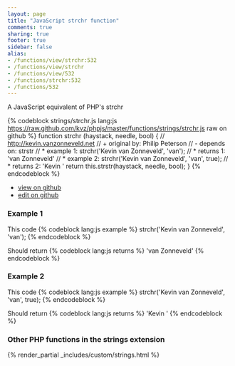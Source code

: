 ```yaml
---
layout: page
title: "JavaScript strchr function"
comments: true
sharing: true
footer: true
sidebar: false
alias:
- /functions/view/strchr:532
- /functions/view/strchr
- /functions/view/532
- /functions/strchr:532
- /functions/532
---
```

<!-- Generated by Rakefile:build -->
A JavaScript equivalent of PHP's strchr

{% codeblock strings/strchr.js lang:js https://raw.github.com/kvz/phpjs/master/functions/strings/strchr.js raw on github %}
function strchr (haystack, needle, bool) {
  // http://kevin.vanzonneveld.net
  // +   original by: Philip Peterson
  // -    depends on: strstr
  // *     example 1: strchr('Kevin van Zonneveld', 'van');
  // *     returns 1: 'van Zonneveld'
  // *     example 2: strchr('Kevin van Zonneveld', 'van', true);
  // *     returns 2: 'Kevin '
  return this.strstr(haystack, needle, bool);
}
{% endcodeblock %}

 - [view on github](https://github.com/kvz/phpjs/blob/master/functions/strings/strchr.js)
 - [edit on github](https://github.com/kvz/phpjs/edit/master/functions/strings/strchr.js)

### Example 1
This code
{% codeblock lang:js example %}
strchr('Kevin van Zonneveld', 'van');
{% endcodeblock %}

Should return
{% codeblock lang:js returns %}
'van Zonneveld'
{% endcodeblock %}

### Example 2
This code
{% codeblock lang:js example %}
strchr('Kevin van Zonneveld', 'van', true);
{% endcodeblock %}

Should return
{% codeblock lang:js returns %}
'Kevin '
{% endcodeblock %}


### Other PHP functions in the strings extension
{% render_partial _includes/custom/strings.html %}
